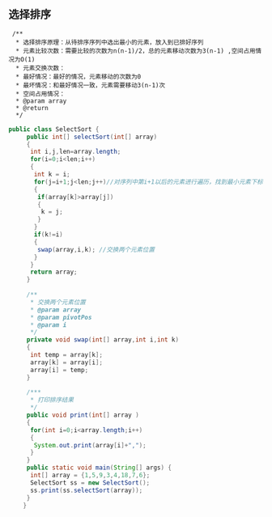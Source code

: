 ## 选择排序

	 /** 
	  * 选择排序原理：从待排序序列中选出最小的元素，放入到已排好序列 
	  * 元素比较次数：需要比较的次数为n(n-1)/2，总的元素移动次数为3(n-1) ,空间占用情况为O(1) 
	  * 元素交换次数： 
	  * 最好情况：最好的情况，元素移动的次数为0 
	  * 最坏情况：和最好情况一致，元素需要移动3(n-1)次 
	  * 空间占用情况： 
	  * @param array 
	  * @return 
	  */  
```java
public class SelectSort {  
	 public int[] selectSort(int[] array)  
	 {  
	  int i,j,len=array.length;  
	  for(i=0;i<len;i++)  
	  {  
	   int k = i;  
	   for(j=i+1;j<len;j++)//对序列中第i+1以后的元素进行遍历，找到最小元素下标  
	   {  
	    if(array[k]>array[j])  
	    {  
	     k = j;  
	    }  
	   }  
	   if(k!=i)  
	   {  
	    swap(array,i,k); //交换两个元素位置  
	   }  
	  }  
	  return array;  
	 }  
	   
	 /** 
	  * 交换两个元素位置 
	  * @param array 
	  * @param pivotPos 
	  * @param i 
	  */  
	 private void swap(int[] array,int i,int k)  
	 {  
	  int temp = array[k];  
	  array[k] = array[i];  
	  array[i] = temp;  
	 }  
	   
	 /*** 
	  * 打印排序结果 
	  */  
	 public void print(int[] array )  
	 {  
	  for(int i=0;i<array.length;i++)  
	  {  
	   System.out.print(array[i]+",");  
	  }  
	 }  
	 public static void main(String[] args) {  
	  int[] array = {1,5,9,3,4,18,7,6};  
	  SelectSort ss = new SelectSort();  
	  ss.print(ss.selectSort(array));  
	 }  
	}  
```
